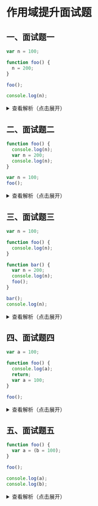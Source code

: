 # 作用域提升面试题
## 一、面试题一

```js
var n = 100;

function foo() {
  n = 200;
}

foo();

console.log(n);
```

<details>
<summary>查看解析（点击展开）</summary>

200

```js
/**
 * 按照严格意义的编程逻辑的话，n = 200这本来就是个错误的语法，会直接进行报错的
 * 你首先要定义n，才可以使用n
 * 但是在JavaScript中是一个特殊的语法
 * js引擎在转换的时候，如果你变量没有定义的话，直接赋值的话，它会把这个变量直接放在全局的GO里
 */

/**
 * AO：{}
 * GO：{n:undefined => 100 => 200}
 */
```

</details>

## 二、面试题二

```js
function foo() {
  console.log(n);
  var n = 200;
  console.log(n);
}

var n = 100;
foo();
```

<details>
<summary>查看解析（点击展开）</summary>

undefined

200

```js
/**
 *  AO：{n:undefined => 200}
 *  GO: {n: undefined => 100}
 */
```

</details>

## 三、面试题三

```js
var n = 100;

function foo() {
  console.log(n);
}

function bar() {
  var n = 200;
  console.log(n);
  foo();
}

bar();
console.log(n);
```

<details>
<summary>查看解析（点击展开）</summary>

200

100

100

```js
/**
 * foo AO: {}
 * bar AO: {n: undefined => 200}
 * GO: {n: undefined => 100}
 */
```

</details>

## 四、面试题四

```js
var a = 100;

function foo() {
  console.log(a);
  return;
  var a = 100;
}

foo();
```

<details>
<summary>查看解析（点击展开）</summary>

undefined

```js
/**
 * 这道题还是出错率很高的，很多人都会觉得结果是100，实际上是undefined
 * 为什么？
 * 因为在return语句是执行代码的时候才会执行，解析的时候不会管，所以return下面的变量a依旧是会添加到AO里的
 */

/**
 * AO: {a: undefined}
 * GO: {a: undefined => 100}
 */
```

</details>

## 五、面试题五

```js
function foo() {
  var a = (b = 100);
}

foo();

console.log(a);
console.log(b);
```

<details>
<summary>查看解析（点击展开）</summary>

a is not defined

b = 100

```js
/**
 * 当定义var a = b = 100这段代码的时候，js引擎会解析成var a = 100，b = 100
 */

/**
 * AO: {a: undefined => 100}
 * GO: {b: undefined => 100}
 */
```

</details>
